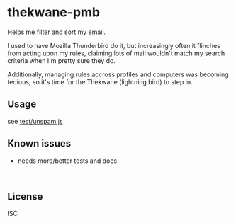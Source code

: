﻿
<!--#echo json="package.json" key="name" underline="=" -->
thekwane-pmb
============
<!--/#echo -->

<!--#echo json="package.json" key="description" -->
Helps me filter and sort my email.
<!--/#echo -->

I used to have Mozilla Thunderbird do it, but increasingly often it flinches
from acting upon my rules, claiming lots of mail wouldn't match my search
criteria when I'm pretty sure they do.

Additionally, managing rules accross profiles and computers was becoming
tedious, so it's time for the Thekwane (lightning bird) to step in.



Usage
-----

see [test/unspam.js](test/unspam.js)


<!--#toc stop="scan" -->



Known issues
------------

* needs more/better tests and docs




&nbsp;


License
-------
<!--#echo json="package.json" key=".license" -->
ISC
<!--/#echo -->
